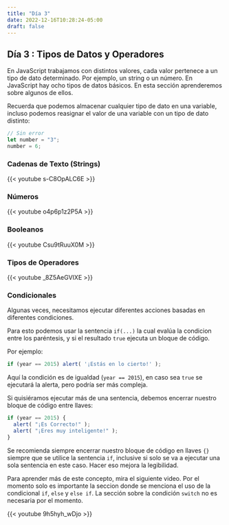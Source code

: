 ```yaml
---
title: "Día 3"
date: 2022-12-16T10:28:24-05:00
draft: false
---
```


## Día 3 : Tipos de Datos y Operadores

En JavaScript trabajamos con distintos valores, cada valor pertenece a un tipo de dato determinado. Por ejemplo, un string o un número.
En JavaScript hay ocho tipos de datos básicos. En esta sección aprenderemos sobre algunos de ellos. 

Recuerda que podemos almacenar cualquier tipo de dato en una variable, incluso podemos reasignar el valor de una variable con un tipo de dato distinto:

```js
// Sin error
let number = "3";
number = 6;
```

### Cadenas de Texto (Strings)

{{< youtube s-C8OpALC6E >}}

### Números

{{< youtube o4p6p1z2P5A >}}

### Booleanos

{{< youtube Csu9tRuuX0M >}}

### Tipos de Operadores

{{< youtube _8Z5AeGVIXE >}}

### Condicionales

Algunas veces, necesitamos ejecutar diferentes acciones basadas en diferentes condiciones.

Para esto podemos usar la sentencia `if(...)` la cual evalúa la condicion entre los paréntesis, y si el resultado `true` ejecuta un bloque de código.

Por ejemplo:

```js
if (year == 2015) alert( '¡Estás en lo cierto!' );
```

Aquí la condición es de igualdad (`year == 2015`), en caso sea `true` se ejecutará la alerta, pero podría ser más compleja.

Si quisiéramos ejecutar más de una sentencia, debemos encerrar nuestro bloque de código entre llaves:

```js
if (year == 2015) {
  alert( "¡Es Correcto!" );
  alert( "¡Eres muy inteligente!" );
}
```

Se recomienda siempre encerrar nuestro bloque de código en llaves `{}` siempre que se utilice la sentencia `if`, inclusive si solo se va a ejecutar una sola sentencia en este caso. Hacer eso mejora la legibilidad.

Para aprender más de este concepto, mira el siguiente video. Por el momento solo es importante la seccion donde se menciona el uso de la condicional `if`, `else` y `else if`. La sección sobre la condición `switch` no es necesaria por el momento.

{{< youtube  9h5hyh_wDjo >}}